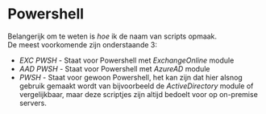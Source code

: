 # Powershell
Belangerijk om te weten is _hoe_ ik de naam van scripts opmaak.  
De meest voorkomende zijn onderstaande 3:  
* *EXC PWSH* - Staat voor Powershell met _ExchangeOnline_ module  
* *AAD PWSH* - Staat voor Powershell met _AzureAD_ module  
* *PWSH* - Staat voor gewoon Powershell, het kan zijn dat hier alsnog gebruik gemaakt wordt van bijvoorbeeld de _ActiveDirectory_ module of vergelijkbaar, maar deze scriptjes zijn altijd bedoelt voor op on-premise servers.  